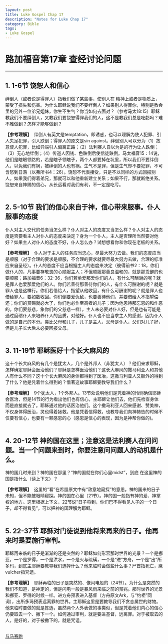 ```yaml
--- 
layout: post
title: Luke Gospel Chap 17
description: "Notes for Luke Chap 17"
category: Bible
tags: 
- Luke Gospel
---
```


# 路加福音第17章 查经讨论问题

----------------

## 1. 1-6节  饶恕人和信心<br>

绊倒人（或者说是得罪人）指我们做了某些事，使别人在 精神上或者是物质上，蒙受了损失和伤害。为什么耶稣说我们不要绊倒人？如果别人得罪你，特别是教会里的另外一位弟兄姐妹，你生不生气？你当如何去面对？（参考马太18:15）耶稣教我们不要绊倒人，又教我们要饶恕得罪我们的人，这不是教我们总是吃虧吗？难不难做到？怎样才能够做到？<br>

**【参考理解】** &nbsp;绊倒人有英文是temptation，即诱惑，也可以理解为使人犯罪、引人失足犯罪，引人跌倒；得罪人的原文是sin against。绊倒别人可以分为（1）故意使人犯罪，比如异端引人偏离正路；（2）法利赛人自以为是的行为让人跌倒；（3）无心地绊倒；（4）传道人因钱、色跌倒后使信徒跌倒。马太福音15：14说，他们是瞎眼领路的，若是瞎子领瞎子，两个人都要掉在坑里，所以我们不要绊倒人，以免我们有祸，被绊倒的人也有祸。生气不是罪，但是生气却不要犯罪，不可含怒到日落（以弗所书4：26）。饶恕不代表接受，只是不以同样的方式回报别人。如果我们得着弟兄，那就可以和他重新建立关系；如果不行，那就断绝关系。饶恕来自神赐的信心，从长远看对我们有利，不一定是吃亏。<br><br>

## 2. 5-10节  我们的信心来自于神，信心带来服事。仆人服事的态度<br>

仆人对主人交代的任务当怎么样？仆人对主人的态度又当怎么样？仆人对主人的态度是否要看主人对仆人的态度来決定？身为一个仆人，主人是否理所当然要对他好？如果主人对仆人的态度不好，仆人怎么办？试想想看你和你现在老板的关系。<br>

**【参考理解】** &nbsp;仆人对于主人的任务应当忠心，尽最大努力去做。我们的态度应当是顺服（对于合理的要求是顺服，不合理的要求就要尽最大努力去做，合理的标准应来自圣经）。仆人的态度不应当根据主人的态度来决定（彼得前书2：18，你们做仆人的，凡事要存敬畏的心顺服主人；不但顺服那善良温和的，就是那乖僻的也要顺服；路加福音6：32-36，你们若单爱那爱你们的人，有什么可酬谢的呢？就是罪人也爱那爱他们的人。你们若善待那善待你们的人，有什么可酬谢的呢？就是罪人也是这样行。你们若借给人，指望从他收回，有什么可酬谢的呢？就是罪人也借给罪人，要如数收回。你们倒要爱仇敌，也要善待他们，并要借给人不指望偿还；你们的赏赐就必大了，你们也必作至高者的儿子；因为他恩待那忘恩的和作恶的。你们要慈悲，象你们的父慈悲一样）。主人未必要对仆人好，但是也有可能是通过磨砺仆人来培养仆人的品质，对他好。仆人也不应当求主人的感谢，因为仆人做的是自己的本分。类比父母和儿子，儿子是主人，父母是仆人，父们对儿子好，但是儿子长大后未必要回报父母。<br><br>

## 3. 11-19节  耶稣医好十个长大麻风的<br>

这十个长大麻风的有几个是犹太人，几个是外邦人（非犹太人）？他们来求耶稣，怎样确定耶稣会医治他们？耶稣是怎样医治他们？这长大麻风的撒马利亚人和其他人有什么不同？这十个长大麻风的身体都得到了医冶，这撒马利亚人又额外的得到了什么？他是凭着什么得到的？借著这故事耶稣要教导我们什么？<br>

**【参考理解】** &nbsp;9个犹太人，1个外邦人。13节处说明他们是凭着神的怜悯确信耶稣会医治，但是14节的行为看出他们也有信心，主耶稣让他们去，他们先检查身体而是直接就去了。耶稣通过他的话医治他们。这个撒马利亚人回来感谢、赞美神，不仅身体得医治，灵也得着拯救。他是凭着信得救，也教导我们向神祷告的时候不仅要有信心，也要有一颗感恩的心（感恩是信心的表现，因为是神帮你做的)。<br><br>

## 4. 20-12节  神的国在这里；注意这是法利赛人在问问题。当一个问题来到时，你要注意问问题人的动机是什么。<br>

神的国几时来到？神的国在那里？“神的国就在你们心里midst”，到底 在这里神的国是指什么（读上下文）？<br>

**【参考理解】** &nbsp;这里的“看”在希腊原文中有“敌意地窥探”的意思。神的国来的日子未知，但不能被眼睛窥探。神的国在心里（21节）。神的国一般指有神的爱、神掌权的地方。这里根据上下文，22节说“日子将到，你们巴不得看见人子的一个日子，却不得看见”，可以把神的国理解为耶稣。<br><br>

## 5. 22-37节  耶稣对门徒说到他将来再来的日子。他再来时是要施行审判。<br>

耶稣再来临的日子是渐渐的还是突然的？耶稣如何形容那时世界的光景？一个是挪亚，一个是罗得，一个是洪水，一个是火与硫磺，一个是“进”方舟，一个是“出”所多玛，到底主耶稣要教导我们选择什么？他来临时会做些什么事？尸首指死亡，鹰vulcher指咒诅。<br>

**【参考理解】** &nbsp;耶稣再临的日子是突然的、像闪电般的（24节）。为什么是突然的我们不知道，是神定的，但是闪电一般是暴风雨来临之前的预兆。那时世界的光景和挪亚、罗得的时候一样。进方舟预表进入基督（方舟原文Ark，与“约柜”同词），出所多玛预表远离罪的世界。主耶稣这里是要教导我们不贪恋属世的财物。他来临时要做的就是拣选，虽然两个人外表做的事类似，但是凭着他们内心的信心仍要取去一个、撇下一个。如何通过审判，就是要进基督，远离罪。对于被取去的人，是好的，对于被撇下的，就是咒诅。<br><br>

[与马赛跑](http://www.racingwithhorse.org/t/51#reply0)
